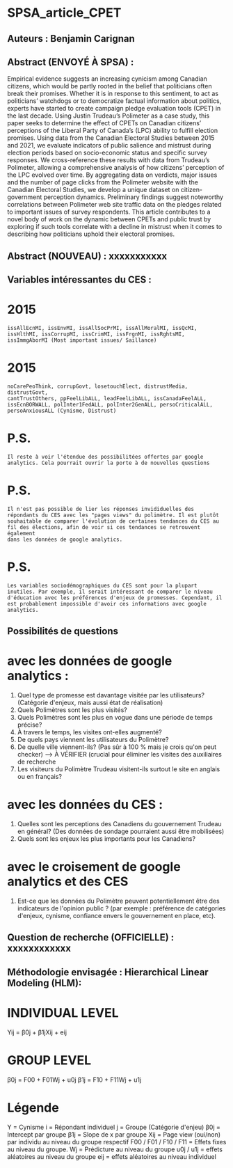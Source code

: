 # SPSA_article_CPET

## Auteurs : Benjamin Carignan

## Abstract (ENVOYÉ À SPSA) : 

Empirical evidence suggests an increasing cynicism among Canadian citizens,
which would be partly rooted in the belief that politicians often break their
promises. Whether it is in response to this sentiment, to act as politicians’ 
watchdogs or to democratize factual information about politics, experts have 
started to create campaign pledge evaluation tools (CPET) in the last decade. 
Using Justin Trudeau’s Polimeter as a case study, this paper seeks to determine 
the effect of CPETs on Canadian citizens’ perceptions of the Liberal Party of 
Canada’s (LPC) ability to fulfill election promises. Using data from the Canadian 
Electoral Studies between 2015 and 2021, we evaluate indicators of public 
salience and mistrust during election periods based on socio-economic status and
 specific survey responses. We cross-reference these results with data from 
Trudeau’s Polimeter, allowing a comprehensive analysis of how citizens’ 
perception of the LPC evolved over time. By aggregating data on verdicts, major 
issues and the number of page clicks from the Polimeter website with the 
Canadian Electoral Studies, we develop a unique dataset on citizen-government 
perception dynamics. Preliminary findings suggest noteworthy correlations 
between Polimeter web site traffic data on the pledges related to important 
issues of survey respondents. This article contributes to a novel body of work 
on the dynamic between CPETs and public trust by exploring if such tools 
correlate with a decline in mistrust when it comes to describing how politicians 
uphold their electoral promises.

## Abstract (NOUVEAU) : xxxxxxxxxxx

## Variables intéressantes du CES : 

# 2015 
	issAllEcnMI, issEnvMI, issAllSocPrMI, issAllMoralMI, issQcMI, 
	issHlthMI, issCorrupMI, issCrimMI, issFrgnMI, issRghtsMI, 
	issImmgAborMI (Most important issues/ Saillance)

# 2015
	noCarePeoThink, corrupGovt, losetouchElect, distrustMedia, distrustGovt,
	cantTrustOthers, ppFeelLibALL, leadFeelLibALL, issCanadaFeelALL, 
	issEcnBORWALL, polInter1FedALL, polInter2GenALL, persoCriticalALL, 
	persoAnxiousALL (Cynisme, Distrust)

# P.S.
 	Il reste à voir l'étendue des possibilitées offertes par google 
	analytics. Cela pourrait ouvrir la porte à de nouvelles questions

# P.S.	
	Il n'est pas possible de lier les réponses invididuelles des 
	répondants du CES avec les "pages views" du polimètre. Il est plutôt
	souhaitable de comparer l'évolution de certaines tendances du CES au
	fil des élections, afin de voir si ces tendances se retrouvent également
	dans les données de google analytics.

# P.S. 
	Les variables sociodémographiques du CES sont pour la plupart
	inutiles. Par exemple, il serait intéressant de comparer le niveau 
	d'éducation avec les préférences d'enjeux de promesses. Cependant, il
	est probablement impossible d'avoir ces informations avec google
	analytics. 

## Possibilités de questions

#  avec les données de google analytics : 

1. 	Quel type de promesse est davantage visitée par les utilisateurs? 
	(Catégorie d'enjeux, mais aussi état de réalisation)
2. 	Quels Polimètres sont les plus visités?
3. 	Quels Polimètres sont les plus en vogue dans une période de temps 
	précise?
4. 	À travers le temps, les visites ont-elles augmenté?
5. 	De quels pays viennent les utilisateurs du Polimètre?
6. 	De quelle ville viennent-ils? (Pas sûr à 100 % mais je crois 
	qu'on peut checker) --> À VÉRIFIER (crucial pour éliminer les visites
	des auxiliaires de recherche
7. 	Les visiteurs du Polimètre Trudeau visitent-ils surtout le site en 
	anglais ou en français?

#  avec les données du CES : 

1. 	Quelles sont les perceptions des Canadiens du gouvernement Trudeau en 
	général? (Des données de sondage pourraient aussi être mobilisées)
2. 	Quels sont les enjeux les plus importants pour les Canadiens?

#  avec le croisement de google analytics et des CES

1. 	Est-ce que les données du Polimètre peuvent potentiellement être des 
	indicateurs de l'opinion public ? (par exemple : préférence de catégories
	d'enjeux, cynisme,  confiance envers le gouvernement en place, etc). 

## Question de recherche (OFFICIELLE) : xxxxxxxxxxxx

## Méthodologie envisagée : Hierarchical Linear Modeling (HLM):

# INDIVIDUAL LEVEL
Yij = β0j + β1jXij + eij

# GROUP LEVEL 
β0j = F00 + F01Wj + u0j
β1j = F10 + F11Wj + u1j

# Légende 
Y = Cynisme
i = Répondant individuel
j = Groupe (Catégorie d'enjeu)
β0j = Intercept par groupe
β1j = Slope de x par groupe
Xij = Page view (oui/non) par individu au niveau du groupe respectif
F00 / F01 / F10 / F11 = Effets fixes au niveau du groupe.
Wj = Prédicture au niveau du groupe	
u0j / u1j = effets aléatoires au niveau du groupe
eij = effets aléatoires au niveau individuel				 